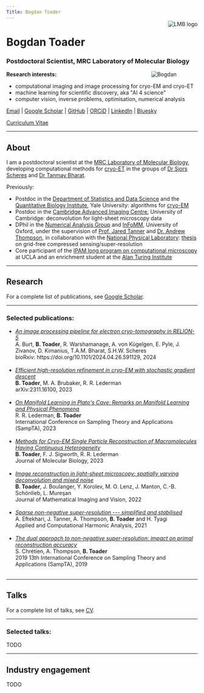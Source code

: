 ```yaml
---
Title: Bogdan Toader
---
```



<img src="/img/lmb-logo.png" style="max-height:90px;min-width:40px;float:right;margin-right:0px;margin-bottom:0px; margin-top:-14px" alt="LMB logo" />

# Bogdan Toader

### Postdoctoral Scientist, MRC Laboratory of Molecular Biology

<img src="/img/me_cropped_2.jpg" style="max-width:18%;min-width:40px;float:right;margin-right:11%;border-radius:8%" alt="Bogdan" />

<!-- [CV](Bogdan_Toader_CV_May2024.pdf) -->

**Research interests:** 
* computational imaging and image processing for cryo-EM and cryo-ET
* machine learning for scientific discovery, aka "AI 4 science"
* computer vision, inverse problems, optimisation, numerical analysis


[Email](mailto:btoader@mrc-lmb.cam.ac.uk) | 
[Google Scholar](https://scholar.google.co.uk/citations?user=X76IzDMAAAAJ&hl=en) |
[GitHub](https://github.com/bogdantoader) |
[ORCiD](https://orcid.org/0000-0001-5444-2179) |
[LinkedIn](https://www.linkedin.com/in/bogdan-toader/) |
[Bluesky](https://bsky.app/profile/btoader.com)


[Curriculum Vitae](Bogdan_Toader_CV_May2024.pdf)


---
## About 

<!--<img src="/img/me.jpg" style="max-width:25%;min-width:40px;float:left;margin-right:5%;border-radius:4%" alt="Bogdan" />-->


I am a postdoctoral scientist at the [MRC Laboratory of Molecular Biology](https://www2.mrc-lmb.cam.ac.uk), developing computational methods for [cryo-ET](https://en.wikipedia.org/wiki/Cryogenic_electron_tomography) in the groups of [Dr Sjors Scheres](https://www2.mrc-lmb.cam.ac.uk/groups/scheres/) and [Dr Tanmay Bharat](https://www2.mrc-lmb.cam.ac.uk/groups/bharat/).

Previously:
  * Postdoc in the [Department of Statistics and Data Science](https://statistics.yale.edu)
and the [Quantitative Biology Institute](https://qbio.yale.edu), Yale University:
algorithms for [cryo-EM](https://en.wikipedia.org/wiki/Cryogenic_electron_microscopy)
  * Postdoc in the [Cambridge Advanced Imaging Centre](https://caic.bio.cam.ac.uk), University of Cambridge: deconvolution for light-sheet microscopy data
  * DPhil in the [Numerical Analysis Group](https://www.maths.ox.ac.uk/groups/numerical-analysis)
and
[InFoMM](https://www.maths.ox.ac.uk/study-here/postgraduate-study/industrially-focused-mathematical-modelling-epsrc-cdt),
University of Oxford, under the supervision of 
[Prof. Jared Tanner](https://people.maths.ox.ac.uk/tanner/) and 
[Dr. Andrew Thompson](https://people.maths.ox.ac.uk/thompson/),
in collaboration with the 
[National Physical Laboratory](http://www.npl.co.uk/):
[thesis](Bogdan_Toader_thesis.pdf) on grid-free compressed sensing/super-resolution
  * Core participant of the 
[IPAM long program on computational microscopy](http://www.ipam.ucla.edu/programs/long-programs/computational-microscopy/) at UCLA and an enrichment student at the 
[Alan Turing Institute](https://www.turing.ac.uk)
  <!-- * BSc in Computer Science and Mathematics, University of Manchester  -->
  <!-- * Software developer in the financial sector in London -->

---
## Research 

For a complete list of publications, see [Google Scholar](https://scholar.google.co.uk/citations?user=X76IzDMAAAAJ&hl=en).

---

### Selected publications:

<!-- **TODO**:  -->
<!-- 1. add the journal pdfs to the repo and link directly to the papers here (and the DOI links) -->
<!-- 2. add a quick summary of each paper  -->
<!-- 3. add links to the code (GitHub) and data (Zenodo) if available  -->
<!-- 4. add links to the slides and talks if available in the section below (maybe the talks section is then redundant?) -->
<!-- 5. add a representative image for each paper -->
 
<!-- <ol reversed> -->
<ul>

  <li>
    <a href="https://www.biorxiv.org/content/10.1101/2024.04.26.591129v1.abstract"><i>
    An image processing pipeline for electron cryo-tomography in RELION-5
    </i></a></br>
    A. Burt, <b>B. Toader</b>, R. Warshamanage, A. von Kügelgen, E. Pyle, J. Zivanov, D. Kimanius, T.A.M. Bharat,  S.H.W. Scheres
    </br>
    bioRxiv: https://doi.org/10.1101/2024.04.26.591129, 2024
  </li></br>

  <li>
    <a href="https://arxiv.org/abs/2311.16100"><i>
    Efficient high-resolution refinement in cryo-EM with stochastic gradient descent
    </i></a></br>
    <b>B. Toader</b>, M. A. Brubaker, R. R. Lederman </br>
    arXiv:2311.16100, 2023
  </li></br>

  <li>
    <a href="https://ieeexplore.ieee.org/document/10301403"><i>On Manifold Learning in Plato's Cave: Remarks on Manifold Learning and Physical Phenomena</i></a></br>
  R. R. Lederman, <b>B. Toader</b></br>
  International Conference on Sampling Theory and Applications (SampTA), 2023
  </li></br>

  <li>
    <a href="../papers/toader_conf.pdf"><i>Methods for Cryo-EM Single Particle Reconstruction of Macromolecules Having Continuous Heterogeneity</i></a></br>
  <b>B. Toader</b>, F. J. Sigworth, R. R. Lederman</br>
  Journal of Molecular Biology, 2023 
  </li></br>

  <li>
    <a href="../papers/Toader et al. - 2022 - Image Reconstruction in Light-Sheet Microscopy Sp.pdf"><i>Image reconstruction 
      in light-sheet microscopy: spatially varying deconvolution and mixed noise</i></a></br>
    <b>B. Toader</b>, J. Boulanger, Y. Korolev, M. O. Lenz, J. Manton, C.-B. Schönlieb, L. Mureşan</br>
    Journal of Mathematical Imaging and Vision, 2022
  </li></br>

  <li>
    <a href="../papers/Eftekhari et al. - 2021 - Sparse non-negative super-resolution — simplified .pdf"><i>Sparse non-negative super-resolution --- simplified and stabilised</i></a></br>
    A. Eftekhari, J. Tanner, A. Thompson, <b>B. Toader</b> and H. Tyagi</br>
    Applied and Computational Harmonic Analysis, 2021
  </li></br>

  <li>
    <a href="../papers/bt_sampta_dual_rec.pdf"><i>The dual approach to non-negative super-resolution: 
      impact on primal reconstruction accuracy</i></a></br>
    S. Chrétien, A. Thompson, <b>B. Toader</b></br>
    2019 13th International Conference on Sampling Theory and Applications (SampTA), 2019
  </li></br>
</ul>

---
## Talks

For a complete list of talks, see [CV](Bogdan_Toader_CV_May2024.pdf).

---

### Selected talks:

TODO

<!-- **TODO:** add a good set of slides for each paper above and then link to these slides in the paper entries above maybe -->
<!-- or at least mention that the slides are below -->

---
## Industry engagement

TODO

<!-- **TODO**: add some of the things from the MC CV here -->
<!---->
<!-- **CV TODO:** Update the CV - put the content and sections from the MC one to my latex template. -->


